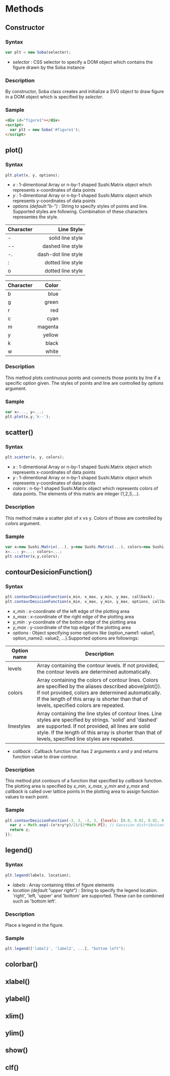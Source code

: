 # Methods

## Constructor
### Syntax
```javascript
var plt = new Soba(selector);
```
* *selector* : CSS selector to specify a DOM object which contains the figure drawn by the Soba instance

### Description
By constructor, Soba class creates and initialize a SVG object to draw figure in a DOM object which is specified by *selector*.

### Sample
```HTML
<div id="figure1"></div>
<script>
  var plt = new Soba('#figure1');
</script>
```

## plot()
### Syntax
```javascript
plt.plot(x, y, options);
```
* *x* : 1-dimentional Array or n-by-1 shaped Sushi.Matrix object which represents x-coordinates of data points
* *y* : 1-dimentional Array or n-by-1 shaped Sushi.Matrix object which represents y-coordinates of data points
* *options (default:"b-")* : String to specify styles of points and line. Supported styles are following. Combination of these characters representes the style.

| Character | Line Style          |
| --------- |--------------------:|
| -         | solid line style    |
| --        | dashed line style   |
| -.        | dash-dot line style |
| :         | dotted line style   |
| o         | dotted line style   |

| Character | Color   |
| --------- |--------:|
| b         | blue    |
| g         | green   |
| r         | red     |
| c         | cyan    |
| m         | magenta |
| y         | yellow  |
| k         | black   |
| w         | white   |

### Description
This method plots continuous points and connects those points by line if a specific option given. The styles of points and line are controlled by *options* argument.

### Sample
```javascript
var x=..., y=...;
plt.plot(x,y,'k--');
```

## scatter()
### Syntax
```javascript
plt.scatter(x, y, colors);
```
* *x* : 1-dimentional Array or n-by-1 shaped Sushi.Matrix object which represents x-coordinates of data points
* *y* : 1-dimentional Array or n-by-1 shaped Sushi.Matrix object which represents y-coordinates of data points
* *colors* : n-by-1 shaped Sushi.Matrix object which represents colors of data points. The elements of this matrix are integer (1,2,3,...).

### Description
This method make a scatter plot of x vs y. Colors of those are controlled by *colors* argument.

### Sample
```javascript
var x=new Sushi.Matrix(...), y=new Sushi.Matrix(...), colors=new Sushi.Matrix(...);
x=...; y=...; colors=...;
plt.scatter(x,y,colors);
```

## contourDesicionFunction()
### Syntax
```javascript
plt.contourDesicionFunction(x_min, x_max, y_min, y_max, callback);
plt.contourDesicionFunction(x_min, x_max, y_min, y_max, options, callback);
```
* *x_min* : x-coordinate of the left edge of the plotting area
* *x_max* : x-coordinate of the right edge of the plotting area
* *y_min* : y-coordinate of the botton edge of the plotting area
* *y_max* : y-coordinate of the top edge of the plotting area
* *options* : Object specifying some options like {option_name1: value1, option_name2: value2, ...}.Supported options are followings:

| Option name | Description   |
| ----------- |--------|
| levels      | Array containing the contour levels. If not provided, the contour levels are determined automatically.|
| colors      | Array containing the colors of contour lines. Colors are specified by the aliases described above(plot()). If not provided, colors are determined automatically. If the length of this array is shorter than that of levels, specified colors are repeated. |
| linestyles  | Array containing the line styles of contour lines. Line styles are specified by strings. 'solid' and 'dashed' are supported. If not provided, all lines are solid style. If the length of this array is shorter than that of levels, specified line styles are repeated.|
* *callback* : Callback function that has 2 arguments *x* and *y* and returns function value to draw contour.

### Description
This method plot contours of a function that specified by *callback* function. The plotting area is specified by *x_min*, *x_max*, *y_min* and *y_max* and *callback* is called over lattice points in the plotting area to assign function values to each point.

### Sample
```javascript
plt.contourDesicionFunction(-3, 3, -3, 3, {levels: [0.0, 0.01, 0.02, 0.03, 0.04, 0.05, 0.06, 0.07, 0.08, 0.09, 0.1, 0.11, 0.], colors: ['m','b'], linestyles: ['dashed', 'solid']}, function(x,y){
  var z = Math.exp(-(x*x+y*y)/2)/(2*Math.PI); // Gaussian distribution
  return z;
});
```

## legend()
### Syntax
```javascript
plt.legend(labels, location);
```
* *labels* : Array containing titles of figure elements
* *location (default:"upper right")* : String to specify the legend location. 'right', 'left, 'upper' and 'bottom' are supported. These can be combined such as 'bottom left'.

### Description
Place a legend in the figure.

### Sample
```javascript
plt.legend(['label1', 'label2', ...], "bottom left");
```


## colorbar()

## xlabel()

## ylabel()

## xlim()

## ylim()

## show()

## clf()
